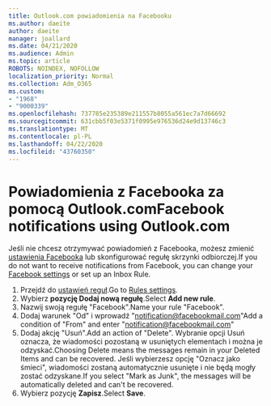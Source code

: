 ```yaml
---
title: Outlook.com powiadomienia na Facebooku
ms.author: daeite
author: daeite
manager: joallard
ms.date: 04/21/2020
ms.audience: Admin
ms.topic: article
ROBOTS: NOINDEX, NOFOLLOW
localization_priority: Normal
ms.collection: Adm_O365
ms.custom:
- "1968"
- "9000339"
ms.openlocfilehash: 737785e235389e211557b8055a561ec7a7d66692
ms.sourcegitcommit: 631cbb5f03e5371f0995e976536d24e9d13746c3
ms.translationtype: MT
ms.contentlocale: pl-PL
ms.lasthandoff: 04/22/2020
ms.locfileid: "43760350"
---
```

# <a name="facebook-notifications-using-outlookcom"></a><span data-ttu-id="7860f-102">Powiadomienia z Facebooka za pomocą Outlook.com</span><span class="sxs-lookup"><span data-stu-id="7860f-102">Facebook notifications using Outlook.com</span></span>

<span data-ttu-id="7860f-103">Jeśli nie chcesz otrzymywać powiadomień z Facebooka, możesz zmienić [ustawienia Facebooka](https://aka.ms/facebook-notifications-settings) lub skonfigurować regułę skrzynki odbiorczej.</span><span class="sxs-lookup"><span data-stu-id="7860f-103">If you do not want to receive notifications from Facebook, you can change your [Facebook settings](https://aka.ms/facebook-notifications-settings) or set up an Inbox Rule.</span></span>

1. <span data-ttu-id="7860f-104">Przejdź do [ustawień reguł](https://outlook.live.com/mail/options/mail/rules/inboxRules).</span><span class="sxs-lookup"><span data-stu-id="7860f-104">Go to [Rules settings](https://outlook.live.com/mail/options/mail/rules/inboxRules).</span></span>
1. <span data-ttu-id="7860f-105">Wybierz **pozycję Dodaj nową regułę**.</span><span class="sxs-lookup"><span data-stu-id="7860f-105">Select **Add new rule**.</span></span>
1. <span data-ttu-id="7860f-106">Nazwij swoją regułę "Facebook".</span><span class="sxs-lookup"><span data-stu-id="7860f-106">Name your rule "Facebook".</span></span>
1. <span data-ttu-id="7860f-107">Dodaj warunek "Od" i wprowadź "notification@facebookmail.com"</span><span class="sxs-lookup"><span data-stu-id="7860f-107">Add a condition of "From" and enter "notification@facebookmail.com"</span></span>
1. <span data-ttu-id="7860f-108">Dodaj akcję "Usuń".</span><span class="sxs-lookup"><span data-stu-id="7860f-108">Add an action of "Delete".</span></span> <span data-ttu-id="7860f-109">Wybranie opcji Usuń oznacza, że wiadomości pozostaną w usuniętych elementach i można je odzyskać.</span><span class="sxs-lookup"><span data-stu-id="7860f-109">Choosing Delete means the messages remain in your Deleted Items and can be recovered.</span></span> <span data-ttu-id="7860f-110">Jeśli wybierzesz opcję "Oznacz jako śmieci", wiadomości zostaną automatycznie usunięte i nie będą mogły zostać odzyskane.</span><span class="sxs-lookup"><span data-stu-id="7860f-110">If you select "Mark as Junk", the messages will be automatically deleted and can't be recovered.</span></span>
1. <span data-ttu-id="7860f-111">Wybierz pozycję **Zapisz**.</span><span class="sxs-lookup"><span data-stu-id="7860f-111">Select **Save**.</span></span>